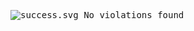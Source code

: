 <pre><div style="display: flex; align-items: center; text-align: center"><img alt="success.svg" src=https://raw.githubusercontent.com/attiasas/jfrog-cli-security/main/improve_job_summary/resources//statusIcons/success.svg> No violations found</div></pre>
